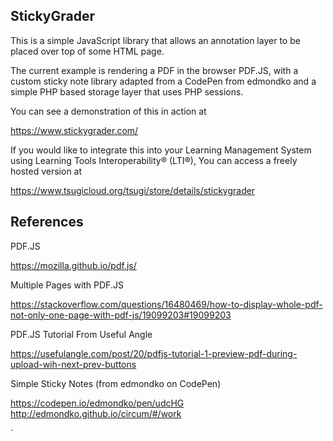 StickyGrader
------------

This is a simple JavaScript library that allows an annotation layer to be
placed over top of some HTML page.

The current example is rendering a PDF in the browser PDF.JS, with a custom
sticky note library adapted from a CodePen from edmondko
and a simple PHP based storage layer that uses PHP sessions.

You can see a demonstration of this in action at 

https://www.stickygrader.com/

If you would like to integrate this into your Learning Management System using 
Learning Tools Interoperability® (LTI®),
You can access a freely hosted version at

https://www.tsugicloud.org/tsugi/store/details/stickygrader

References
----------

PDF.JS

https://mozilla.github.io/pdf.js/

Multiple Pages with PDF.JS

https://stackoverflow.com/questions/16480469/how-to-display-whole-pdf-not-only-one-page-with-pdf-js/19099203#19099203

PDF.JS Tutorial From Useful Angle

https://usefulangle.com/post/20/pdfjs-tutorial-1-preview-pdf-during-upload-wih-next-prev-buttons

Simple Sticky Notes (from edmondko on CodePen)

https://codepen.io/edmondko/pen/udcHG
http://edmondko.github.io/circum/#/work

`
